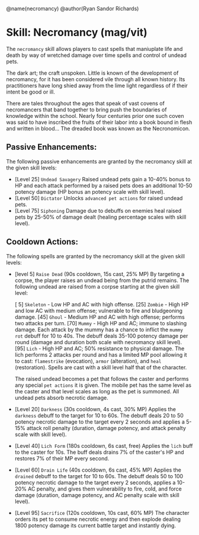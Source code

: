 @name(necromancy)
@author(Ryan Sandor Richards)

# Skill: Necromancy (mag/vit)
The `necromancy` skill allows players to cast spells that maniuplate life and
death by way of wretched damage over time spells and control of undead pets.

The dark art; the craft unspoken. Little is known of the development of
necromancy, for it has been considered vile through all known history. Its
practitioners have long shied away from the lime light regardless of if their
intent be good or ill.

There are tales throughout the ages that speak of vast covens of necromancers
that band together to bring push the boundaries of knowledge within the school.
Nearly four centuries prior one such coven was said to have inscribed the
fruits of their labor into a book bound in flesh and written in blood... The
dreaded book was known as the Necronomicon.

## Passive Enhancements:
The following passive enhancements are granted by the necromancy skill at the
given skill levels:

* [Level 25] `Undead Savagery`
  Raised undead pets gain a 10-40% bonus to HP and each attack performed by a
  raised pets does an additional 10-50 potency damage (HP bonus an potency
  scale with skill level).
* [Level 50] `Dictator`
  Unlocks `advanced pet actions` for raised undead pets.
* [Level 75] `Siphoning`
  Damage due to debuffs on enemies heal raised pets by 25-50% of damage dealt
  (healing percentage scales with skill level).

## Cooldown Actions:
The following spells are granted by the necromancy skill at the given skill
levels:

* [level 5] `Raise Dead` (90s cooldown, 15s cast, 25% MP)
  By targeting a corpse, the player raises an undead being from the putrid
  remains. The following undead are raised from a corpse starting at the given
  skill level:

    [ 5] `Skeleton` - Low HP and AC with high offense.
    [25] `Zombie` - High HP and low AC with medium offense; vulnerable to fire
          and bludgeoning damage.
    [45] `Ghoul` - Medium HP and AC with high offense; performs two attacks per
         turn.
    [70] `Mummy` - High HP and AC; immune to slashing damage. Each attack
         by the mummy has a chance to inflict the `mummy rot` debuff for 10 to
         40s. The debuff deals 35-100 potency damage per round (damage and
         duration both scale with necromancy skill level).
    [95] `Lich` - High HP and AC; 50% resistance to physical damage. The lich
         performs 2 attacks per round and has a limited MP pool allowing it to
         cast: `flamestrike` (evocation), `armor` (alteration), and `heal`
         (restoration). Spells are cast with a skill level half that of the
         character.

  The raised undead becomes a pet that follows the caster and performs any
  special `pet actions` it is given. The mobile pet has the same level as the
  caster and that level scales as long as the pet is summoned. All undead
  pets absorb necrotic damage.

* [Level 20] `Darkness` (30s cooldown, 4s cast, 30% MP)
  Applies the `darkness` debuff to the target for 10 to 60s. The debuff deals
  20 to 50 potency necrotic damage to the target every 2 seconds and applies
  a 5-15% attack roll penalty (duration, damage potency, and attack penalty
  scale with skill level).
* [Level 40] `Lich Form` (180s cooldown, 6s cast, free)
  Applies the `lich` buff to the caster for 10s. The buff deals drains 7% of
  the caster's HP and restores 7% of their MP every second.
* [Level 60] `Drain Life` (40s cooldown, 6s cast, 45% MP)
  Applies the `drained` debuff to the target for 10 to 60s. The debuff deals
  50 to 100 potency necrotic damage to the target every 2 seconds, applies a
  10-20% AC penalty, and gives them vulnerability to fire, cold, and force
  damage (duration, damage potency, and AC penalty scale with skill level).
* [Level 95] `Sacrifice` (120s cooldown, 10s cast, 60% MP)
  The character orders its pet to consume necrotic energy and then explode
  dealing 1800 potency damage its current battle target and instantly dying.
